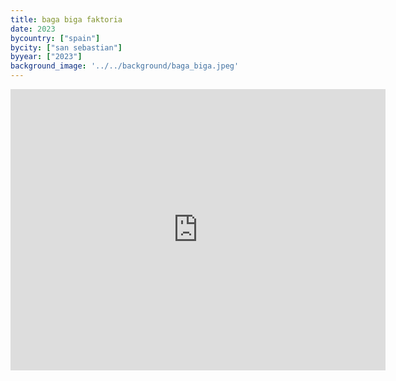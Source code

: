 ```yaml
---
title: baga biga faktoria
date: 2023
bycountry: ["spain"]
bycity: ["san sebastian"]
byyear: ["2023"]
background_image: '../../background/baga_biga.jpeg'
---
```


<iframe src="https://www.google.com/maps/embed?pb=!1m18!1m12!1m3!1d2902.6305621446045!2d-1.980448223338264!3d43.32199257378867!2m3!1f0!2f0!3f0!3m2!1i1024!2i768!4f13.1!3m3!1m2!1s0xd51a5d26cfecacb%3A0xd13c53150483639d!2sBaga%20Biga%20Faktoria!5e0!3m2!1sen!2sus!4v1702332541362!5m2!1sen!2sus" width="600" height="450" style="border:0;" allowfullscreen="" loading="lazy" referrerpolicy="no-referrer-when-downgrade"></iframe>
